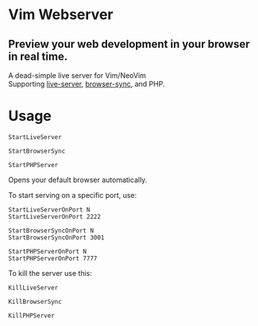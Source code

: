 # Vim Webserver
## Preview your web development in your browser in real time.
A dead-simple live server for Vim/NeoVim <br>
Supporting [live-server](https://www.npmjs.com/package/live-server), [browser-sync](https://www.npmjs.com/package/browser-sync), and PHP.

# Usage
```
StartLiveServer

StartBrowserSync

StartPHPServer
```
Opens your default browser automatically. <br>

To start serving on a specific port, use:
```
StartLiveServerOnPort N
StartLiveServerOnPort 2222

StartBrowserSyncOnPort N
StartBrowserSyncOnPort 3001

StartPHPServerOnPort N
StartPHPServerOnPort 7777
```

To kill the server use this:
```
KillLiveServer

KillBrowserSync

KillPHPServer
```
